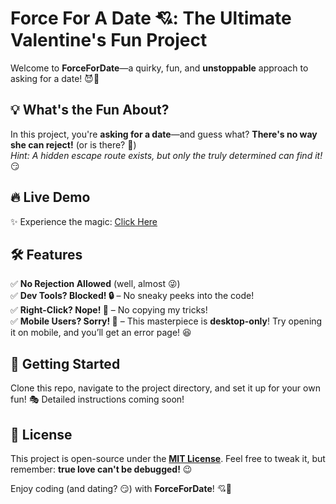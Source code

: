 # **Force For A Date 💘: The Ultimate Valentine's Fun Project**  

Welcome to **ForceForDate**—a quirky, fun, and **unstoppable** approach to asking for a date! 😈💖  

## **💡 What's the Fun About?**  
In this project, you're **asking for a date**—and guess what? **There's no way she can reject!** (or is there? 🤫)  
*Hint: A hidden escape route exists, but only the truly determined can find it!* 😏  

## **🔥 Live Demo**  
✨ Experience the magic: [Click Here](https://navjeevan-alone.github.io/forceForDate/)  

## **🛠️ Features**  
✅ **No Rejection Allowed** (well, almost 😜)  
✅ **Dev Tools? Blocked! 🔒** – No sneaky peeks into the code!  
✅ **Right-Click? Nope! 🚫** – No copying my tricks!  
✅ **Mobile Users? Sorry! 📵** – This masterpiece is **desktop-only**! Try opening it on mobile, and you’ll get an error page! 😆  

## **🚀 Getting Started**  
Clone this repo, navigate to the project directory, and set it up for your own fun! 🎭 Detailed instructions coming soon!  

## **📜 License**  
This project is open-source under the **[MIT License](LICENSE)**. Feel free to tweak it, but remember: **true love can't be debugged!** 😉  

Enjoy coding (and dating? 😏) with **ForceForDate**! 💘🎉
